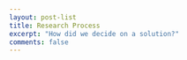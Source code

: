 ```yaml
---
layout: post-list
title: Research Process
excerpt: "How did we decide on a solution?"
comments: false
---
```

